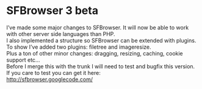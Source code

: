<!--
  id: 333
  date: 2008-12-31
  modified: 2008-12-31
  slug: sfbrowser-3-beta
  type: post
  excerpt: <p>I&#8217;ve made some major changes to SFBrowser. It will now be able to work with other server side languages than PHP. I also implemented a structure so SFBrowser can be extended with plugins. To show I&#8217;ve added two plugins: filetree and imageresize. Plus a ton of other minor changes: dragging, resizing, caching, cookie support etc&#8230; [&hellip;]</p>
  categories: code, JavaScript, jQuery, backend
  tags: PHP, test
  inCv: 
  inPortfolio: 
  dateFrom: 
  dateTo: 
-->

# SFBrowser 3 beta

<p>I&#8217;ve made some major changes to SFBrowser. It will now be able to work with other server side languages than PHP.<br />
I also implemented a structure so SFBrowser can be extended with plugins. To show I&#8217;ve added two plugins: filetree and imageresize.<br />
Plus a ton of other minor changes: dragging, resizing, caching, cookie support etc&#8230;<br />
Before I merge this with the trunk I will need to test and bugfix this version.<br />
If you care to test you can get it here:<br />
<a href="http://sfbrowser.googlecode.com/">http://sfbrowser.googlecode.com/</a></p>
